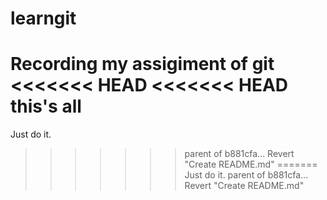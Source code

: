 # learngit
Recording my assigiment of git
<<<<<<< HEAD
<<<<<<< HEAD
this's all 
=======
Just do it.
>>>>>>> parent of b881cfa... Revert "Create README.md"
=======
Just do it.
>>>>>>> parent of b881cfa... Revert "Create README.md"
